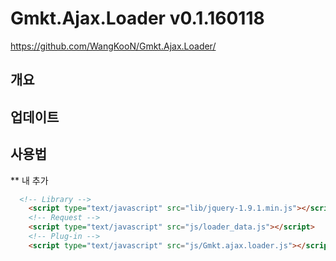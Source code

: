 # Gmkt.Ajax.Loader v0.1.160118
https://github.com/WangKooN/Gmkt.Ajax.Loader/

## 개요

## 업데이트

## 사용법

** <head></head>내 추가
```html
  <!-- Library -->
	<script type="text/javascript" src="lib/jquery-1.9.1.min.js"></script>
	<!-- Request -->
	<script type="text/javascript" src="js/loader_data.js"></script>	
	<!-- Plug-in -->
	<script type="text/javascript" src="js/Gmkt.ajax.loader.js"></script>
```



